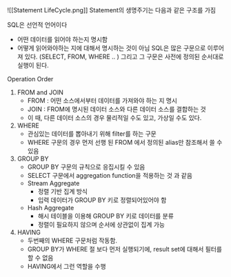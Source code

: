 ![[Statement LifeCycle.png]]
Statement의 생명주기는 다음과 같은 구조를 가짐

SQL은 선언적 언어이다
- 어떤 데이터를 읽어야 하는지 명시함
- 어떻게 읽어와야하는 지에 대해서 명시하는 것이 아님
SQL은 많은 구문으로 이루어져 있다. (SELECT, FROM, WHERE .. )
그리고 그 구문은 사전에 정의된 순서대로 실행이 된다.

Operation Order
1. FROM and JOIN
	- FROM : 어떤 소스에서부터 데이터를 가져와야 하는 지 명시
	- JOIN : FROM에 명시된 데이터 소스와 다른 데이터 소스를 결합하는 것
	 - 이 때, 다른 데이터 소스의 경우 물리적일 수도 있고, 가상일 수도 있다.
2. WHERE
	- 관심있는 데이터를 뽑아내기 위해 filter를 하는 구문
	- WHERE 구문의 경우 먼저 선행 된 FROM 에서 정의된 alias만 참조해서 쓸 수 있음
3. GROUP BY
	- GROUP BY 구문의 규칙으로 응집시킬 수 있음
	- SELECT 구문에서 aggregation function을 적용하는 것 과 같음
	- Stream Aggregate
		- 정렬 기반 집계 방식
		- 입력 데이터가 GROUP BY 키로 정렬되어있어야 함
	- Hash Aggregate
		- 해시 테이블을 이용해 GROUP BY 키로 데이터를 분류
		- 정렬이 필요하지 않으며 순서에 상관없이 집계 가능
4. HAVING
	- 두번째의 WHERE 구문처럼 작동함.
	- GROUP BY가 WHERE 절 보다 먼저 실행되기에, result set에 대해서 필터를 할 수 없음
	- HAVING에서 그런 역할을 수행

